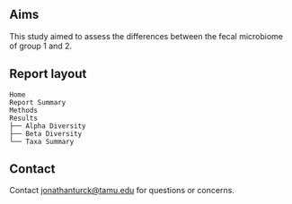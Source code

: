 ## Aims
This study aimed to assess the differences between the fecal microbiome of group 1 and 2.

## Report layout
    Home
    Report Summary
    Methods
    Results
    ├── Alpha Diversity
    ├── Beta Diversity
    └── Taxa Summary

## Contact
Contact jonathanturck@tamu.edu for questions or concerns.